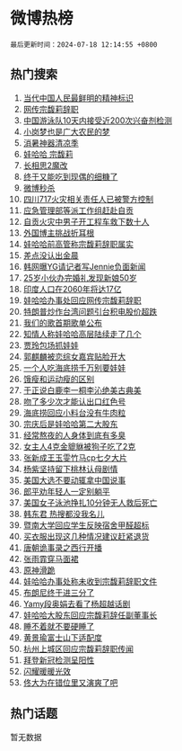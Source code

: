 # 微博热榜

`最后更新时间：2024-07-18 12:14:55 +0800`

## 热门搜索

1. [当代中国人民最鲜明的精神标识](https://m.weibo.cn/search?containerid=100103type%3D1%26t%3D10%26q%3D%23%E5%BD%93%E4%BB%A3%E4%B8%AD%E5%9B%BD%E4%BA%BA%E6%B0%91%E6%9C%80%E9%B2%9C%E6%98%8E%E7%9A%84%E7%B2%BE%E7%A5%9E%E6%A0%87%E8%AF%86%23&stream_entry_id=51&isnewpage=1&extparam=seat%3D1%26pos%3D0%26cate%3D10103%26dgr%3D0%26q%3D%2523%25E5%25BD%2593%25E4%25BB%25A3%25E4%25B8%25AD%25E5%259B%25BD%25E4%25BA%25BA%25E6%25B0%2591%25E6%259C%2580%25E9%25B2%259C%25E6%2598%258E%25E7%259A%2584%25E7%25B2%25BE%25E7%25A5%259E%25E6%25A0%2587%25E8%25AF%2586%2523%26filter_type%3Drealtimehot%26stream_entry_id%3D51%26c_type%3D51%26display_time%3D1721276094%26pre_seqid%3D17212760947270047793)
1. [网传宗馥莉辞职](https://m.weibo.cn/search?containerid=100103type%3D1%26t%3D10%26q%3D%23%E7%BD%91%E4%BC%A0%E5%AE%97%E9%A6%A5%E8%8E%89%E8%BE%9E%E8%81%8C%23&stream_entry_id=31&isnewpage=1&extparam=seat%3D1%26flag%3D1%26pos%3D0%26cate%3D5001%26dgr%3D0%26stream_entry_id%3D31%26realpos%3D1%26band_rank%3D1%26q%3D%2523%25E7%25BD%2591%25E4%25BC%25A0%25E5%25AE%2597%25E9%25A6%25A5%25E8%258E%2589%25E8%25BE%259E%25E8%2581%258C%2523%26filter_type%3Drealtimehot%26lcate%3D5001%26c_type%3D31%26display_time%3D1721276094%26pre_seqid%3D17212760947270047793)
1. [中国游泳队10天内接受近200次兴奋剂检测](https://m.weibo.cn/search?containerid=100103type%3D1%26t%3D10%26q%3D%23%E4%B8%AD%E5%9B%BD%E6%B8%B8%E6%B3%B3%E9%98%9F10%E5%A4%A9%E5%86%85%E6%8E%A5%E5%8F%97%E8%BF%91200%E6%AC%A1%E5%85%B4%E5%A5%8B%E5%89%82%E6%A3%80%E6%B5%8B%23&stream_entry_id=31&isnewpage=1&extparam=seat%3D1%26flag%3D0%26pos%3D1%26cate%3D5001%26dgr%3D0%26stream_entry_id%3D31%26realpos%3D2%26band_rank%3D2%26q%3D%2523%25E4%25B8%25AD%25E5%259B%25BD%25E6%25B8%25B8%25E6%25B3%25B3%25E9%2598%259F10%25E5%25A4%25A9%25E5%2586%2585%25E6%258E%25A5%25E5%258F%2597%25E8%25BF%2591200%25E6%25AC%25A1%25E5%2585%25B4%25E5%25A5%258B%25E5%2589%2582%25E6%25A3%2580%25E6%25B5%258B%2523%26filter_type%3Drealtimehot%26lcate%3D5001%26c_type%3D31%26display_time%3D1721276094%26pre_seqid%3D17212760947270047793)
1. [小岗梦也是广大农民的梦](https://m.weibo.cn/search?containerid=100103type%3D1%26t%3D10%26q%3D%23%E5%B0%8F%E5%B2%97%E6%A2%A6%E4%B9%9F%E6%98%AF%E5%B9%BF%E5%A4%A7%E5%86%9C%E6%B0%91%E7%9A%84%E6%A2%A6%23&stream_entry_id=31&isnewpage=1&extparam=seat%3D1%26flag%3D0%26pos%3D2%26cate%3D5001%26dgr%3D0%26stream_entry_id%3D31%26realpos%3D3%26band_rank%3D3%26q%3D%2523%25E5%25B0%258F%25E5%25B2%2597%25E6%25A2%25A6%25E4%25B9%259F%25E6%2598%25AF%25E5%25B9%25BF%25E5%25A4%25A7%25E5%2586%259C%25E6%25B0%2591%25E7%259A%2584%25E6%25A2%25A6%2523%26filter_type%3Drealtimehot%26lcate%3D5001%26c_type%3D31%26display_time%3D1721276094%26pre_seqid%3D17212760947270047793)
1. [消暑神器清凉季](https://m.weibo.cn/search?containerid=100103type%3D1%26t%3D10%26q%3D%23%E6%B6%88%E6%9A%91%E7%A5%9E%E5%99%A8%E6%B8%85%E5%87%89%E5%AD%A3%23&stream_entry_id=31&isnewpage=1&extparam=seat%3D1%26pos%3D3%26cate%3D5001%26dgr%3D0%26adid%3D246346%26stream_entry_id%3D31%26band_rank%3D4%26c_type%3D31%26lcate%3D5001%26filter_type%3Drealtimehot%26q%3D%2523%25E6%25B6%2588%25E6%259A%2591%25E7%25A5%259E%25E5%2599%25A8%25E6%25B8%2585%25E5%2587%2589%25E5%25AD%25A3%2523%26is_ad_pos%3D1%26display_time%3D1721276094%26pre_seqid%3D17212760947270047793)
1. [娃哈哈 宗馥莉](https://m.weibo.cn/search?containerid=100103type%3D1%26t%3D10%26q%3D%E5%A8%83%E5%93%88%E5%93%88+%E5%AE%97%E9%A6%A5%E8%8E%89&stream_entry_id=31&isnewpage=1&extparam=seat%3D1%26flag%3D1%26pos%3D4%26cate%3D5001%26dgr%3D0%26stream_entry_id%3D31%26realpos%3D4%26band_rank%3D4%26q%3D%25E5%25A8%2583%25E5%2593%2588%25E5%2593%2588%2520%25E5%25AE%2597%25E9%25A6%25A5%25E8%258E%2589%26filter_type%3Drealtimehot%26lcate%3D5001%26c_type%3D31%26display_time%3D1721276094%26pre_seqid%3D17212760947270047793)
1. [长相思2魔改](https://m.weibo.cn/search?containerid=100103type%3D1%26t%3D10%26q%3D%23%E9%95%BF%E7%9B%B8%E6%80%9D2%E9%AD%94%E6%94%B9%23&stream_entry_id=31&isnewpage=1&extparam=seat%3D1%26flag%3D0%26pos%3D5%26cate%3D5001%26dgr%3D0%26stream_entry_id%3D31%26realpos%3D5%26band_rank%3D5%26q%3D%2523%25E9%2595%25BF%25E7%259B%25B8%25E6%2580%259D2%25E9%25AD%2594%25E6%2594%25B9%2523%26filter_type%3Drealtimehot%26lcate%3D5001%26c_type%3D31%26display_time%3D1721276094%26pre_seqid%3D17212760947270047793)
1. [终于又能吃到现偶的细糠了](https://m.weibo.cn/search?containerid=100103type%3D1%26t%3D10%26q%3D%23%E7%BB%88%E4%BA%8E%E5%8F%88%E8%83%BD%E5%90%83%E5%88%B0%E7%8E%B0%E5%81%B6%E7%9A%84%E7%BB%86%E7%B3%A0%E4%BA%86%23&stream_entry_id=31&isnewpage=1&extparam=seat%3D1%26flag%3D1%26pos%3D6%26cate%3D5001%26dgr%3D0%26stream_entry_id%3D31%26realpos%3D6%26band_rank%3D6%26q%3D%2523%25E7%25BB%2588%25E4%25BA%258E%25E5%258F%2588%25E8%2583%25BD%25E5%2590%2583%25E5%2588%25B0%25E7%258E%25B0%25E5%2581%25B6%25E7%259A%2584%25E7%25BB%2586%25E7%25B3%25A0%25E4%25BA%2586%2523%26filter_type%3Drealtimehot%26lcate%3D5001%26c_type%3D31%26display_time%3D1721276094%26pre_seqid%3D17212760947270047793)
1. [微博秒杀](https://m.weibo.cn/search?containerid=100103type%3D1%26t%3D10%26q%3D%23%E5%BE%AE%E5%8D%9A%E7%A7%92%E6%9D%80%23&stream_entry_id=31&isnewpage=1&extparam=seat%3D1%26pos%3D7%26cate%3D5001%26dgr%3D0%26adid%3D246339%26stream_entry_id%3D31%26band_rank%3D7%26c_type%3D31%26lcate%3D5001%26filter_type%3Drealtimehot%26q%3D%2523%25E5%25BE%25AE%25E5%258D%259A%25E7%25A7%2592%25E6%259D%2580%2523%26is_ad_pos%3D1%26display_time%3D1721276094%26pre_seqid%3D17212760947270047793)
1. [四川717火灾相关责任人已被警方控制](https://m.weibo.cn/search?containerid=100103type%3D1%26t%3D10%26q%3D%23%E5%9B%9B%E5%B7%9D717%E7%81%AB%E7%81%BE%E7%9B%B8%E5%85%B3%E8%B4%A3%E4%BB%BB%E4%BA%BA%E5%B7%B2%E8%A2%AB%E8%AD%A6%E6%96%B9%E6%8E%A7%E5%88%B6%23&stream_entry_id=31&isnewpage=1&extparam=seat%3D1%26flag%3D0%26pos%3D8%26cate%3D5001%26dgr%3D0%26stream_entry_id%3D31%26realpos%3D7%26band_rank%3D7%26q%3D%2523%25E5%259B%259B%25E5%25B7%259D717%25E7%2581%25AB%25E7%2581%25BE%25E7%259B%25B8%25E5%2585%25B3%25E8%25B4%25A3%25E4%25BB%25BB%25E4%25BA%25BA%25E5%25B7%25B2%25E8%25A2%25AB%25E8%25AD%25A6%25E6%2596%25B9%25E6%258E%25A7%25E5%2588%25B6%2523%26filter_type%3Drealtimehot%26lcate%3D5001%26c_type%3D31%26display_time%3D1721276094%26pre_seqid%3D17212760947270047793)
1. [应急管理部等派工作组赶赴自贡](https://m.weibo.cn/search?containerid=100103type%3D1%26t%3D10%26q%3D%23%E5%BA%94%E6%80%A5%E7%AE%A1%E7%90%86%E9%83%A8%E7%AD%89%E6%B4%BE%E5%B7%A5%E4%BD%9C%E7%BB%84%E8%B5%B6%E8%B5%B4%E8%87%AA%E8%B4%A1%23&stream_entry_id=31&isnewpage=1&extparam=seat%3D1%26flag%3D0%26pos%3D9%26cate%3D5001%26dgr%3D0%26stream_entry_id%3D31%26realpos%3D8%26band_rank%3D8%26q%3D%2523%25E5%25BA%2594%25E6%2580%25A5%25E7%25AE%25A1%25E7%2590%2586%25E9%2583%25A8%25E7%25AD%2589%25E6%25B4%25BE%25E5%25B7%25A5%25E4%25BD%259C%25E7%25BB%2584%25E8%25B5%25B6%25E8%25B5%25B4%25E8%2587%25AA%25E8%25B4%25A1%2523%26filter_type%3Drealtimehot%26lcate%3D5001%26c_type%3D31%26display_time%3D1721276094%26pre_seqid%3D17212760947270047793)
1. [自贡火灾中男子开工程车救下数十人](https://m.weibo.cn/search?containerid=100103type%3D1%26t%3D10%26q%3D%23%E8%87%AA%E8%B4%A1%E7%81%AB%E7%81%BE%E4%B8%AD%E7%94%B7%E5%AD%90%E5%BC%80%E5%B7%A5%E7%A8%8B%E8%BD%A6%E6%95%91%E4%B8%8B%E6%95%B0%E5%8D%81%E4%BA%BA%23&stream_entry_id=31&isnewpage=1&extparam=seat%3D1%26flag%3D1%26pos%3D10%26cate%3D5001%26dgr%3D0%26stream_entry_id%3D31%26realpos%3D9%26band_rank%3D9%26q%3D%2523%25E8%2587%25AA%25E8%25B4%25A1%25E7%2581%25AB%25E7%2581%25BE%25E4%25B8%25AD%25E7%2594%25B7%25E5%25AD%2590%25E5%25BC%2580%25E5%25B7%25A5%25E7%25A8%258B%25E8%25BD%25A6%25E6%2595%2591%25E4%25B8%258B%25E6%2595%25B0%25E5%258D%2581%25E4%25BA%25BA%2523%26filter_type%3Drealtimehot%26lcate%3D5001%26c_type%3D31%26display_time%3D1721276094%26pre_seqid%3D17212760947270047793)
1. [外国博主挑战折耳根](https://m.weibo.cn/search?containerid=100103type%3D1%26t%3D10%26q%3D%23%E5%A4%96%E5%9B%BD%E5%8D%9A%E4%B8%BB%E6%8C%91%E6%88%98%E6%8A%98%E8%80%B3%E6%A0%B9%23&stream_entry_id=31&isnewpage=1&extparam=seat%3D1%26flag%3D1%26pos%3D11%26cate%3D5001%26dgr%3D0%26stream_entry_id%3D31%26realpos%3D10%26band_rank%3D10%26q%3D%2523%25E5%25A4%2596%25E5%259B%25BD%25E5%258D%259A%25E4%25B8%25BB%25E6%258C%2591%25E6%2588%2598%25E6%258A%2598%25E8%2580%25B3%25E6%25A0%25B9%2523%26filter_type%3Drealtimehot%26lcate%3D5001%26c_type%3D31%26display_time%3D1721276094%26pre_seqid%3D17212760947270047793)
1. [娃哈哈前高管称宗馥莉辞职属实](https://m.weibo.cn/search?containerid=100103type%3D1%26t%3D10%26q%3D%23%E5%A8%83%E5%93%88%E5%93%88%E5%89%8D%E9%AB%98%E7%AE%A1%E7%A7%B0%E5%AE%97%E9%A6%A5%E8%8E%89%E8%BE%9E%E8%81%8C%E5%B1%9E%E5%AE%9E%23&stream_entry_id=31&isnewpage=1&extparam=seat%3D1%26flag%3D1%26pos%3D12%26cate%3D5001%26dgr%3D0%26stream_entry_id%3D31%26realpos%3D11%26band_rank%3D11%26q%3D%2523%25E5%25A8%2583%25E5%2593%2588%25E5%2593%2588%25E5%2589%258D%25E9%25AB%2598%25E7%25AE%25A1%25E7%25A7%25B0%25E5%25AE%2597%25E9%25A6%25A5%25E8%258E%2589%25E8%25BE%259E%25E8%2581%258C%25E5%25B1%259E%25E5%25AE%259E%2523%26filter_type%3Drealtimehot%26lcate%3D5001%26c_type%3D31%26display_time%3D1721276094%26pre_seqid%3D17212760947270047793)
1. [差点没认出金晨](https://m.weibo.cn/search?containerid=100103type%3D1%26t%3D10%26q%3D%23%E5%B7%AE%E7%82%B9%E6%B2%A1%E8%AE%A4%E5%87%BA%E9%87%91%E6%99%A8%23&stream_entry_id=31&isnewpage=1&extparam=seat%3D1%26flag%3D2%26pos%3D13%26cate%3D5001%26dgr%3D0%26stream_entry_id%3D31%26realpos%3D12%26band_rank%3D12%26q%3D%2523%25E5%25B7%25AE%25E7%2582%25B9%25E6%25B2%25A1%25E8%25AE%25A4%25E5%2587%25BA%25E9%2587%2591%25E6%2599%25A8%2523%26filter_type%3Drealtimehot%26lcate%3D5001%26c_type%3D31%26display_time%3D1721276094%26pre_seqid%3D17212760947270047793)
1. [韩网曝YG请记者写Jennie负面新闻](https://m.weibo.cn/search?containerid=100103type%3D1%26t%3D10%26q%3D%23%E9%9F%A9%E7%BD%91%E6%9B%9DYG%E8%AF%B7%E8%AE%B0%E8%80%85%E5%86%99Jennie%E8%B4%9F%E9%9D%A2%E6%96%B0%E9%97%BB%23&stream_entry_id=31&isnewpage=1&extparam=seat%3D1%26flag%3D1%26pos%3D14%26cate%3D5001%26dgr%3D0%26stream_entry_id%3D31%26realpos%3D13%26band_rank%3D13%26q%3D%2523%25E9%259F%25A9%25E7%25BD%2591%25E6%259B%259DYG%25E8%25AF%25B7%25E8%25AE%25B0%25E8%2580%2585%25E5%2586%2599Jennie%25E8%25B4%259F%25E9%259D%25A2%25E6%2596%25B0%25E9%2597%25BB%2523%26filter_type%3Drealtimehot%26lcate%3D5001%26c_type%3D31%26display_time%3D1721276094%26pre_seqid%3D17212760947270047793)
1. [25岁小伙办完婚礼发现新娘50岁](https://m.weibo.cn/search?containerid=100103type%3D1%26t%3D10%26q%3D%2325%E5%B2%81%E5%B0%8F%E4%BC%99%E5%8A%9E%E5%AE%8C%E5%A9%9A%E7%A4%BC%E5%8F%91%E7%8E%B0%E6%96%B0%E5%A8%9850%E5%B2%81%23&stream_entry_id=31&isnewpage=1&extparam=seat%3D1%26flag%3D2%26pos%3D15%26cate%3D5001%26dgr%3D0%26stream_entry_id%3D31%26realpos%3D14%26band_rank%3D14%26q%3D%252325%25E5%25B2%2581%25E5%25B0%258F%25E4%25BC%2599%25E5%258A%259E%25E5%25AE%258C%25E5%25A9%259A%25E7%25A4%25BC%25E5%258F%2591%25E7%258E%25B0%25E6%2596%25B0%25E5%25A8%259850%25E5%25B2%2581%2523%26filter_type%3Drealtimehot%26lcate%3D5001%26c_type%3D31%26display_time%3D1721276094%26pre_seqid%3D17212760947270047793)
1. [印度人口在2060年将达17亿](https://m.weibo.cn/search?containerid=100103type%3D1%26t%3D10%26q%3D%23%E5%8D%B0%E5%BA%A6%E4%BA%BA%E5%8F%A3%E5%9C%A82060%E5%B9%B4%E5%B0%86%E8%BE%BE17%E4%BA%BF%23&stream_entry_id=31&isnewpage=1&extparam=seat%3D1%26flag%3D0%26pos%3D16%26cate%3D5001%26dgr%3D0%26stream_entry_id%3D31%26realpos%3D15%26band_rank%3D15%26q%3D%2523%25E5%258D%25B0%25E5%25BA%25A6%25E4%25BA%25BA%25E5%258F%25A3%25E5%259C%25A82060%25E5%25B9%25B4%25E5%25B0%2586%25E8%25BE%25BE17%25E4%25BA%25BF%2523%26filter_type%3Drealtimehot%26lcate%3D5001%26c_type%3D31%26display_time%3D1721276094%26pre_seqid%3D17212760947270047793)
1. [娃哈哈办事处回应网传宗馥莉辞职](https://m.weibo.cn/search?containerid=100103type%3D1%26t%3D10%26q%3D%23%E5%A8%83%E5%93%88%E5%93%88%E5%8A%9E%E4%BA%8B%E5%A4%84%E5%9B%9E%E5%BA%94%E7%BD%91%E4%BC%A0%E5%AE%97%E9%A6%A5%E8%8E%89%E8%BE%9E%E8%81%8C%23&stream_entry_id=31&isnewpage=1&extparam=seat%3D1%26flag%3D1%26pos%3D17%26cate%3D5001%26dgr%3D0%26stream_entry_id%3D31%26realpos%3D16%26band_rank%3D16%26q%3D%2523%25E5%25A8%2583%25E5%2593%2588%25E5%2593%2588%25E5%258A%259E%25E4%25BA%258B%25E5%25A4%2584%25E5%259B%259E%25E5%25BA%2594%25E7%25BD%2591%25E4%25BC%25A0%25E5%25AE%2597%25E9%25A6%25A5%25E8%258E%2589%25E8%25BE%259E%25E8%2581%258C%2523%26filter_type%3Drealtimehot%26lcate%3D5001%26c_type%3D31%26display_time%3D1721276094%26pre_seqid%3D17212760947270047793)
1. [特朗普炒作台湾问题引台积电股价超跌](https://m.weibo.cn/search?containerid=100103type%3D1%26t%3D10%26q%3D%23%E7%89%B9%E6%9C%97%E6%99%AE%E7%82%92%E4%BD%9C%E5%8F%B0%E6%B9%BE%E9%97%AE%E9%A2%98%E5%BC%95%E5%8F%B0%E7%A7%AF%E7%94%B5%E8%82%A1%E4%BB%B7%E8%B6%85%E8%B7%8C%23&stream_entry_id=31&isnewpage=1&extparam=seat%3D1%26flag%3D1%26pos%3D18%26cate%3D5001%26dgr%3D0%26stream_entry_id%3D31%26realpos%3D17%26band_rank%3D17%26q%3D%2523%25E7%2589%25B9%25E6%259C%2597%25E6%2599%25AE%25E7%2582%2592%25E4%25BD%259C%25E5%258F%25B0%25E6%25B9%25BE%25E9%2597%25AE%25E9%25A2%2598%25E5%25BC%2595%25E5%258F%25B0%25E7%25A7%25AF%25E7%2594%25B5%25E8%2582%25A1%25E4%25BB%25B7%25E8%25B6%2585%25E8%25B7%258C%2523%26filter_type%3Drealtimehot%26lcate%3D5001%26c_type%3D31%26display_time%3D1721276094%26pre_seqid%3D17212760947270047793)
1. [我们的歌首期歌单公布](https://m.weibo.cn/search?containerid=100103type%3D1%26t%3D10%26q%3D%23%E6%88%91%E4%BB%AC%E7%9A%84%E6%AD%8C%E9%A6%96%E6%9C%9F%E6%AD%8C%E5%8D%95%E5%85%AC%E5%B8%83%23&stream_entry_id=31&isnewpage=1&extparam=seat%3D1%26flag%3D1%26pos%3D19%26cate%3D5001%26dgr%3D0%26stream_entry_id%3D31%26realpos%3D18%26band_rank%3D18%26q%3D%2523%25E6%2588%2591%25E4%25BB%25AC%25E7%259A%2584%25E6%25AD%258C%25E9%25A6%2596%25E6%259C%259F%25E6%25AD%258C%25E5%258D%2595%25E5%2585%25AC%25E5%25B8%2583%2523%26filter_type%3Drealtimehot%26lcate%3D5001%26c_type%3D31%26display_time%3D1721276094%26pre_seqid%3D17212760947270047793)
1. [知情人称娃哈哈高层陆续走了几个](https://m.weibo.cn/search?containerid=100103type%3D1%26t%3D10%26q%3D%23%E7%9F%A5%E6%83%85%E4%BA%BA%E7%A7%B0%E5%A8%83%E5%93%88%E5%93%88%E9%AB%98%E5%B1%82%E9%99%86%E7%BB%AD%E8%B5%B0%E4%BA%86%E5%87%A0%E4%B8%AA%23&stream_entry_id=31&isnewpage=1&extparam=seat%3D1%26flag%3D1%26pos%3D20%26cate%3D5001%26dgr%3D0%26stream_entry_id%3D31%26realpos%3D19%26band_rank%3D19%26q%3D%2523%25E7%259F%25A5%25E6%2583%2585%25E4%25BA%25BA%25E7%25A7%25B0%25E5%25A8%2583%25E5%2593%2588%25E5%2593%2588%25E9%25AB%2598%25E5%25B1%2582%25E9%2599%2586%25E7%25BB%25AD%25E8%25B5%25B0%25E4%25BA%2586%25E5%2587%25A0%25E4%25B8%25AA%2523%26filter_type%3Drealtimehot%26lcate%3D5001%26c_type%3D31%26display_time%3D1721276094%26pre_seqid%3D17212760947270047793)
1. [贾玲包场抓娃娃](https://m.weibo.cn/search?containerid=100103type%3D1%26t%3D10%26q%3D%23%E8%B4%BE%E7%8E%B2%E5%8C%85%E5%9C%BA%E6%8A%93%E5%A8%83%E5%A8%83%23&stream_entry_id=31&isnewpage=1&extparam=seat%3D1%26flag%3D0%26pos%3D21%26cate%3D5001%26dgr%3D0%26stream_entry_id%3D31%26realpos%3D20%26band_rank%3D20%26q%3D%2523%25E8%25B4%25BE%25E7%258E%25B2%25E5%258C%2585%25E5%259C%25BA%25E6%258A%2593%25E5%25A8%2583%25E5%25A8%2583%2523%26filter_type%3Drealtimehot%26lcate%3D5001%26c_type%3D31%26display_time%3D1721276094%26pre_seqid%3D17212760947270047793)
1. [郭麒麟被恋综女嘉宾贴脸开大](https://m.weibo.cn/search?containerid=100103type%3D1%26t%3D10%26q%3D%23%E9%83%AD%E9%BA%92%E9%BA%9F%E8%A2%AB%E6%81%8B%E7%BB%BC%E5%A5%B3%E5%98%89%E5%AE%BE%E8%B4%B4%E8%84%B8%E5%BC%80%E5%A4%A7%23&stream_entry_id=31&isnewpage=1&extparam=seat%3D1%26flag%3D1%26pos%3D22%26cate%3D5001%26dgr%3D0%26stream_entry_id%3D31%26realpos%3D21%26band_rank%3D21%26q%3D%2523%25E9%2583%25AD%25E9%25BA%2592%25E9%25BA%259F%25E8%25A2%25AB%25E6%2581%258B%25E7%25BB%25BC%25E5%25A5%25B3%25E5%2598%2589%25E5%25AE%25BE%25E8%25B4%25B4%25E8%2584%25B8%25E5%25BC%2580%25E5%25A4%25A7%2523%26filter_type%3Drealtimehot%26lcate%3D5001%26c_type%3D31%26display_time%3D1721276094%26pre_seqid%3D17212760947270047793)
1. [一个人吃海底捞千万别要娃娃](https://m.weibo.cn/search?containerid=100103type%3D1%26t%3D10%26q%3D%23%E4%B8%80%E4%B8%AA%E4%BA%BA%E5%90%83%E6%B5%B7%E5%BA%95%E6%8D%9E%E5%8D%83%E4%B8%87%E5%88%AB%E8%A6%81%E5%A8%83%E5%A8%83%23&stream_entry_id=31&isnewpage=1&extparam=seat%3D1%26flag%3D0%26pos%3D23%26cate%3D5001%26dgr%3D0%26stream_entry_id%3D31%26realpos%3D22%26band_rank%3D22%26q%3D%2523%25E4%25B8%2580%25E4%25B8%25AA%25E4%25BA%25BA%25E5%2590%2583%25E6%25B5%25B7%25E5%25BA%2595%25E6%258D%259E%25E5%258D%2583%25E4%25B8%2587%25E5%2588%25AB%25E8%25A6%2581%25E5%25A8%2583%25E5%25A8%2583%2523%26filter_type%3Drealtimehot%26lcate%3D5001%26c_type%3D31%26display_time%3D1721276094%26pre_seqid%3D17212760947270047793)
1. [饿瘦和运动瘦的区别](https://m.weibo.cn/search?containerid=100103type%3D1%26t%3D10%26q%3D%E9%A5%BF%E7%98%A6%E5%92%8C%E8%BF%90%E5%8A%A8%E7%98%A6%E7%9A%84%E5%8C%BA%E5%88%AB&stream_entry_id=31&isnewpage=1&extparam=seat%3D1%26flag%3D1%26pos%3D24%26cate%3D5001%26dgr%3D0%26stream_entry_id%3D31%26realpos%3D23%26band_rank%3D23%26q%3D%25E9%25A5%25BF%25E7%2598%25A6%25E5%2592%258C%25E8%25BF%2590%25E5%258A%25A8%25E7%2598%25A6%25E7%259A%2584%25E5%258C%25BA%25E5%2588%25AB%26filter_type%3Drealtimehot%26lcate%3D5001%26c_type%3D31%26display_time%3D1721276094%26pre_seqid%3D17212760947270047793)
1. [于正说白鹿李一桐李沁绝美古典美](https://m.weibo.cn/search?containerid=100103type%3D1%26t%3D10%26q%3D%23%E4%BA%8E%E6%AD%A3%E8%AF%B4%E7%99%BD%E9%B9%BF%E6%9D%8E%E4%B8%80%E6%A1%90%E6%9D%8E%E6%B2%81%E7%BB%9D%E7%BE%8E%E5%8F%A4%E5%85%B8%E7%BE%8E%23&stream_entry_id=31&isnewpage=1&extparam=seat%3D1%26flag%3D1%26pos%3D25%26cate%3D5001%26dgr%3D0%26stream_entry_id%3D31%26realpos%3D24%26band_rank%3D24%26q%3D%2523%25E4%25BA%258E%25E6%25AD%25A3%25E8%25AF%25B4%25E7%2599%25BD%25E9%25B9%25BF%25E6%259D%258E%25E4%25B8%2580%25E6%25A1%2590%25E6%259D%258E%25E6%25B2%2581%25E7%25BB%259D%25E7%25BE%258E%25E5%258F%25A4%25E5%2585%25B8%25E7%25BE%258E%2523%26filter_type%3Drealtimehot%26lcate%3D5001%26c_type%3D31%26display_time%3D1721276094%26pre_seqid%3D17212760947270047793)
1. [吻了多少次才能认出口红色号](https://m.weibo.cn/search?containerid=100103type%3D1%26t%3D10%26q%3D%23%E5%90%BB%E4%BA%86%E5%A4%9A%E5%B0%91%E6%AC%A1%E6%89%8D%E8%83%BD%E8%AE%A4%E5%87%BA%E5%8F%A3%E7%BA%A2%E8%89%B2%E5%8F%B7%23&stream_entry_id=31&isnewpage=1&extparam=seat%3D1%26flag%3D1%26pos%3D26%26cate%3D5001%26dgr%3D0%26stream_entry_id%3D31%26realpos%3D25%26band_rank%3D25%26q%3D%2523%25E5%2590%25BB%25E4%25BA%2586%25E5%25A4%259A%25E5%25B0%2591%25E6%25AC%25A1%25E6%2589%258D%25E8%2583%25BD%25E8%25AE%25A4%25E5%2587%25BA%25E5%258F%25A3%25E7%25BA%25A2%25E8%2589%25B2%25E5%258F%25B7%2523%26filter_type%3Drealtimehot%26lcate%3D5001%26c_type%3D31%26display_time%3D1721276094%26pre_seqid%3D17212760947270047793)
1. [海底捞回应小料台没有牛肉粒](https://m.weibo.cn/search?containerid=100103type%3D1%26t%3D10%26q%3D%23%E6%B5%B7%E5%BA%95%E6%8D%9E%E5%9B%9E%E5%BA%94%E5%B0%8F%E6%96%99%E5%8F%B0%E6%B2%A1%E6%9C%89%E7%89%9B%E8%82%89%E7%B2%92%23&stream_entry_id=31&isnewpage=1&extparam=seat%3D1%26flag%3D0%26pos%3D27%26cate%3D5001%26dgr%3D0%26stream_entry_id%3D31%26realpos%3D26%26band_rank%3D26%26q%3D%2523%25E6%25B5%25B7%25E5%25BA%2595%25E6%258D%259E%25E5%259B%259E%25E5%25BA%2594%25E5%25B0%258F%25E6%2596%2599%25E5%258F%25B0%25E6%25B2%25A1%25E6%259C%2589%25E7%2589%259B%25E8%2582%2589%25E7%25B2%2592%2523%26filter_type%3Drealtimehot%26lcate%3D5001%26c_type%3D31%26display_time%3D1721276094%26pre_seqid%3D17212760947270047793)
1. [宗庆后是娃哈哈第二大股东](https://m.weibo.cn/search?containerid=100103type%3D1%26t%3D10%26q%3D%23%E5%AE%97%E5%BA%86%E5%90%8E%E6%98%AF%E5%A8%83%E5%93%88%E5%93%88%E7%AC%AC%E4%BA%8C%E5%A4%A7%E8%82%A1%E4%B8%9C%23&stream_entry_id=31&isnewpage=1&extparam=seat%3D1%26flag%3D1%26pos%3D28%26cate%3D5001%26dgr%3D0%26stream_entry_id%3D31%26realpos%3D27%26band_rank%3D27%26q%3D%2523%25E5%25AE%2597%25E5%25BA%2586%25E5%2590%258E%25E6%2598%25AF%25E5%25A8%2583%25E5%2593%2588%25E5%2593%2588%25E7%25AC%25AC%25E4%25BA%258C%25E5%25A4%25A7%25E8%2582%25A1%25E4%25B8%259C%2523%26filter_type%3Drealtimehot%26lcate%3D5001%26c_type%3D31%26display_time%3D1721276094%26pre_seqid%3D17212760947270047793)
1. [经常熬夜的人身体到底有多臭](https://m.weibo.cn/search?containerid=100103type%3D1%26t%3D10%26q%3D%23%E7%BB%8F%E5%B8%B8%E7%86%AC%E5%A4%9C%E7%9A%84%E4%BA%BA%E8%BA%AB%E4%BD%93%E5%88%B0%E5%BA%95%E6%9C%89%E5%A4%9A%E8%87%AD%23&stream_entry_id=31&isnewpage=1&extparam=seat%3D1%26flag%3D0%26pos%3D29%26cate%3D5001%26dgr%3D0%26stream_entry_id%3D31%26realpos%3D28%26band_rank%3D28%26q%3D%2523%25E7%25BB%258F%25E5%25B8%25B8%25E7%2586%25AC%25E5%25A4%259C%25E7%259A%2584%25E4%25BA%25BA%25E8%25BA%25AB%25E4%25BD%2593%25E5%2588%25B0%25E5%25BA%2595%25E6%259C%2589%25E5%25A4%259A%25E8%2587%25AD%2523%26filter_type%3Drealtimehot%26lcate%3D5001%26c_type%3D31%26display_time%3D1721276094%26pre_seqid%3D17212760947270047793)
1. [女主人4克金貔貅被狗子吃了2克](https://m.weibo.cn/search?containerid=100103type%3D1%26t%3D10%26q%3D%23%E5%A5%B3%E4%B8%BB%E4%BA%BA4%E5%85%8B%E9%87%91%E8%B2%94%E8%B2%85%E8%A2%AB%E7%8B%97%E5%AD%90%E5%90%83%E4%BA%862%E5%85%8B%23&stream_entry_id=31&isnewpage=1&extparam=seat%3D1%26flag%3D1%26pos%3D30%26cate%3D5001%26dgr%3D0%26stream_entry_id%3D31%26realpos%3D29%26band_rank%3D29%26q%3D%2523%25E5%25A5%25B3%25E4%25B8%25BB%25E4%25BA%25BA4%25E5%2585%258B%25E9%2587%2591%25E8%25B2%2594%25E8%25B2%2585%25E8%25A2%25AB%25E7%258B%2597%25E5%25AD%2590%25E5%2590%2583%25E4%25BA%25862%25E5%2585%258B%2523%26filter_type%3Drealtimehot%26lcate%3D5001%26c_type%3D31%26display_time%3D1721276094%26pre_seqid%3D17212760947270047793)
1. [张新成王玉雯竹马cp七夕大片](https://m.weibo.cn/search?containerid=100103type%3D1%26t%3D10%26q%3D%23%E5%BC%A0%E6%96%B0%E6%88%90%E7%8E%8B%E7%8E%89%E9%9B%AF%E7%AB%B9%E9%A9%ACcp%E4%B8%83%E5%A4%95%E5%A4%A7%E7%89%87%23&stream_entry_id=31&isnewpage=1&extparam=seat%3D1%26flag%3D1%26pos%3D31%26cate%3D5001%26dgr%3D0%26stream_entry_id%3D31%26realpos%3D30%26band_rank%3D30%26q%3D%2523%25E5%25BC%25A0%25E6%2596%25B0%25E6%2588%2590%25E7%258E%258B%25E7%258E%2589%25E9%259B%25AF%25E7%25AB%25B9%25E9%25A9%25ACcp%25E4%25B8%2583%25E5%25A4%2595%25E5%25A4%25A7%25E7%2589%2587%2523%26filter_type%3Drealtimehot%26lcate%3D5001%26c_type%3D31%26display_time%3D1721276094%26pre_seqid%3D17212760947270047793)
1. [杨紫坚持留下桃林认母剧情](https://m.weibo.cn/search?containerid=100103type%3D1%26t%3D10%26q%3D%23%E6%9D%A8%E7%B4%AB%E5%9D%9A%E6%8C%81%E7%95%99%E4%B8%8B%E6%A1%83%E6%9E%97%E8%AE%A4%E6%AF%8D%E5%89%A7%E6%83%85%23&stream_entry_id=31&isnewpage=1&extparam=seat%3D1%26flag%3D0%26pos%3D32%26cate%3D5001%26dgr%3D0%26stream_entry_id%3D31%26realpos%3D31%26band_rank%3D31%26q%3D%2523%25E6%259D%25A8%25E7%25B4%25AB%25E5%259D%259A%25E6%258C%2581%25E7%2595%2599%25E4%25B8%258B%25E6%25A1%2583%25E6%259E%2597%25E8%25AE%25A4%25E6%25AF%258D%25E5%2589%25A7%25E6%2583%2585%2523%26filter_type%3Drealtimehot%26lcate%3D5001%26c_type%3D31%26display_time%3D1721276094%26pre_seqid%3D17212760947270047793)
1. [美国大选不要动辄拿中国说事](https://m.weibo.cn/search?containerid=100103type%3D1%26t%3D10%26q%3D%23%E7%BE%8E%E5%9B%BD%E5%A4%A7%E9%80%89%E4%B8%8D%E8%A6%81%E5%8A%A8%E8%BE%84%E6%8B%BF%E4%B8%AD%E5%9B%BD%E8%AF%B4%E4%BA%8B%23&stream_entry_id=31&isnewpage=1&extparam=seat%3D1%26flag%3D1%26pos%3D33%26cate%3D5001%26dgr%3D0%26stream_entry_id%3D31%26realpos%3D32%26band_rank%3D32%26q%3D%2523%25E7%25BE%258E%25E5%259B%25BD%25E5%25A4%25A7%25E9%2580%2589%25E4%25B8%258D%25E8%25A6%2581%25E5%258A%25A8%25E8%25BE%2584%25E6%258B%25BF%25E4%25B8%25AD%25E5%259B%25BD%25E8%25AF%25B4%25E4%25BA%258B%2523%26filter_type%3Drealtimehot%26lcate%3D5001%26c_type%3D31%26display_time%3D1721276094%26pre_seqid%3D17212760947270047793)
1. [郎平劝年轻人一定别躺平](https://m.weibo.cn/search?containerid=100103type%3D1%26t%3D10%26q%3D%23%E9%83%8E%E5%B9%B3%E5%8A%9D%E5%B9%B4%E8%BD%BB%E4%BA%BA%E4%B8%80%E5%AE%9A%E5%88%AB%E8%BA%BA%E5%B9%B3%23&stream_entry_id=31&isnewpage=1&extparam=seat%3D1%26flag%3D1%26pos%3D34%26cate%3D5001%26dgr%3D0%26stream_entry_id%3D31%26realpos%3D33%26band_rank%3D33%26q%3D%2523%25E9%2583%258E%25E5%25B9%25B3%25E5%258A%259D%25E5%25B9%25B4%25E8%25BD%25BB%25E4%25BA%25BA%25E4%25B8%2580%25E5%25AE%259A%25E5%2588%25AB%25E8%25BA%25BA%25E5%25B9%25B3%2523%26filter_type%3Drealtimehot%26lcate%3D5001%26c_type%3D31%26display_time%3D1721276094%26pre_seqid%3D17212760947270047793)
1. [美国女子泳池挣扎10分钟无人救后死亡](https://m.weibo.cn/search?containerid=100103type%3D1%26t%3D10%26q%3D%23%E7%BE%8E%E5%9B%BD%E5%A5%B3%E5%AD%90%E6%B3%B3%E6%B1%A0%E6%8C%A3%E6%89%8E10%E5%88%86%E9%92%9F%E6%97%A0%E4%BA%BA%E6%95%91%E5%90%8E%E6%AD%BB%E4%BA%A1%23&stream_entry_id=31&isnewpage=1&extparam=seat%3D1%26flag%3D1%26pos%3D35%26cate%3D5001%26dgr%3D0%26stream_entry_id%3D31%26realpos%3D34%26band_rank%3D34%26q%3D%2523%25E7%25BE%258E%25E5%259B%25BD%25E5%25A5%25B3%25E5%25AD%2590%25E6%25B3%25B3%25E6%25B1%25A0%25E6%258C%25A3%25E6%2589%258E10%25E5%2588%2586%25E9%2592%259F%25E6%2597%25A0%25E4%25BA%25BA%25E6%2595%2591%25E5%2590%258E%25E6%25AD%25BB%25E4%25BA%25A1%2523%26filter_type%3Drealtimehot%26lcate%3D5001%26c_type%3D31%26display_time%3D1721276094%26pre_seqid%3D17212760947270047793)
1. [韩东君 热搜都没我名儿](https://m.weibo.cn/search?containerid=100103type%3D1%26t%3D10%26q%3D%E9%9F%A9%E4%B8%9C%E5%90%9B+%E7%83%AD%E6%90%9C%E9%83%BD%E6%B2%A1%E6%88%91%E5%90%8D%E5%84%BF&stream_entry_id=31&isnewpage=1&extparam=seat%3D1%26flag%3D1%26pos%3D36%26cate%3D5001%26dgr%3D0%26stream_entry_id%3D31%26realpos%3D35%26band_rank%3D35%26q%3D%25E9%259F%25A9%25E4%25B8%259C%25E5%2590%259B%2520%25E7%2583%25AD%25E6%2590%259C%25E9%2583%25BD%25E6%25B2%25A1%25E6%2588%2591%25E5%2590%258D%25E5%2584%25BF%26filter_type%3Drealtimehot%26lcate%3D5001%26c_type%3D31%26display_time%3D1721276094%26pre_seqid%3D17212760947270047793)
1. [暨南大学回应学生反映宿舍甲醛超标](https://m.weibo.cn/search?containerid=100103type%3D1%26t%3D10%26q%3D%23%E6%9A%A8%E5%8D%97%E5%A4%A7%E5%AD%A6%E5%9B%9E%E5%BA%94%E5%AD%A6%E7%94%9F%E5%8F%8D%E6%98%A0%E5%AE%BF%E8%88%8D%E7%94%B2%E9%86%9B%E8%B6%85%E6%A0%87%23&stream_entry_id=31&isnewpage=1&extparam=seat%3D1%26flag%3D1%26pos%3D37%26cate%3D5001%26dgr%3D0%26stream_entry_id%3D31%26realpos%3D36%26band_rank%3D36%26q%3D%2523%25E6%259A%25A8%25E5%258D%2597%25E5%25A4%25A7%25E5%25AD%25A6%25E5%259B%259E%25E5%25BA%2594%25E5%25AD%25A6%25E7%2594%259F%25E5%258F%258D%25E6%2598%25A0%25E5%25AE%25BF%25E8%2588%258D%25E7%2594%25B2%25E9%2586%259B%25E8%25B6%2585%25E6%25A0%2587%2523%26filter_type%3Drealtimehot%26lcate%3D5001%26c_type%3D31%26display_time%3D1721276094%26pre_seqid%3D17212760947270047793)
1. [买衣服出现这几种情况建议赶紧退货](https://m.weibo.cn/search?containerid=100103type%3D1%26t%3D10%26q%3D%23%E4%B9%B0%E8%A1%A3%E6%9C%8D%E5%87%BA%E7%8E%B0%E8%BF%99%E5%87%A0%E7%A7%8D%E6%83%85%E5%86%B5%E5%BB%BA%E8%AE%AE%E8%B5%B6%E7%B4%A7%E9%80%80%E8%B4%A7%23&stream_entry_id=31&isnewpage=1&extparam=seat%3D1%26flag%3D0%26pos%3D38%26cate%3D5001%26dgr%3D0%26stream_entry_id%3D31%26realpos%3D37%26band_rank%3D37%26q%3D%2523%25E4%25B9%25B0%25E8%25A1%25A3%25E6%259C%258D%25E5%2587%25BA%25E7%258E%25B0%25E8%25BF%2599%25E5%2587%25A0%25E7%25A7%258D%25E6%2583%2585%25E5%2586%25B5%25E5%25BB%25BA%25E8%25AE%25AE%25E8%25B5%25B6%25E7%25B4%25A7%25E9%2580%2580%25E8%25B4%25A7%2523%26filter_type%3Drealtimehot%26lcate%3D5001%26c_type%3D31%26display_time%3D1721276094%26pre_seqid%3D17212760947270047793)
1. [唐朝诡事录之西行开播](https://m.weibo.cn/search?containerid=100103type%3D1%26t%3D10%26q%3D%23%E5%94%90%E6%9C%9D%E8%AF%A1%E4%BA%8B%E5%BD%95%E4%B9%8B%E8%A5%BF%E8%A1%8C%E5%BC%80%E6%92%AD%23&stream_entry_id=31&isnewpage=1&extparam=seat%3D1%26flag%3D0%26pos%3D39%26cate%3D5001%26dgr%3D0%26stream_entry_id%3D31%26realpos%3D38%26band_rank%3D38%26q%3D%2523%25E5%2594%2590%25E6%259C%259D%25E8%25AF%25A1%25E4%25BA%258B%25E5%25BD%2595%25E4%25B9%258B%25E8%25A5%25BF%25E8%25A1%258C%25E5%25BC%2580%25E6%2592%25AD%2523%26filter_type%3Drealtimehot%26lcate%3D5001%26c_type%3D31%26display_time%3D1721276094%26pre_seqid%3D17212760947270047793)
1. [张雨霏穿马面裙](https://m.weibo.cn/search?containerid=100103type%3D1%26t%3D10%26q%3D%23%E5%BC%A0%E9%9B%A8%E9%9C%8F%E7%A9%BF%E9%A9%AC%E9%9D%A2%E8%A3%99%23&stream_entry_id=31&isnewpage=1&extparam=seat%3D1%26flag%3D1%26pos%3D40%26cate%3D5001%26dgr%3D0%26stream_entry_id%3D31%26realpos%3D39%26band_rank%3D39%26q%3D%2523%25E5%25BC%25A0%25E9%259B%25A8%25E9%259C%258F%25E7%25A9%25BF%25E9%25A9%25AC%25E9%259D%25A2%25E8%25A3%2599%2523%26filter_type%3Drealtimehot%26lcate%3D5001%26c_type%3D31%26display_time%3D1721276094%26pre_seqid%3D17212760947270047793)
1. [原神滑跪](https://m.weibo.cn/search?containerid=100103type%3D1%26t%3D10%26q%3D%E5%8E%9F%E7%A5%9E%E6%BB%91%E8%B7%AA&stream_entry_id=31&isnewpage=1&extparam=seat%3D1%26flag%3D0%26pos%3D41%26cate%3D5001%26dgr%3D0%26stream_entry_id%3D31%26realpos%3D40%26band_rank%3D40%26q%3D%25E5%258E%259F%25E7%25A5%259E%25E6%25BB%2591%25E8%25B7%25AA%26filter_type%3Drealtimehot%26lcate%3D5001%26c_type%3D31%26display_time%3D1721276094%26pre_seqid%3D17212760947270047793)
1. [娃哈哈办事处称未收到宗馥莉辞职文件](https://m.weibo.cn/search?containerid=100103type%3D1%26t%3D10%26q%3D%23%E5%A8%83%E5%93%88%E5%93%88%E5%8A%9E%E4%BA%8B%E5%A4%84%E7%A7%B0%E6%9C%AA%E6%94%B6%E5%88%B0%E5%AE%97%E9%A6%A5%E8%8E%89%E8%BE%9E%E8%81%8C%E6%96%87%E4%BB%B6%23&stream_entry_id=31&isnewpage=1&extparam=seat%3D1%26flag%3D1%26pos%3D42%26cate%3D5001%26dgr%3D0%26stream_entry_id%3D31%26realpos%3D41%26band_rank%3D41%26q%3D%2523%25E5%25A8%2583%25E5%2593%2588%25E5%2593%2588%25E5%258A%259E%25E4%25BA%258B%25E5%25A4%2584%25E7%25A7%25B0%25E6%259C%25AA%25E6%2594%25B6%25E5%2588%25B0%25E5%25AE%2597%25E9%25A6%25A5%25E8%258E%2589%25E8%25BE%259E%25E8%2581%258C%25E6%2596%2587%25E4%25BB%25B6%2523%26filter_type%3Drealtimehot%26lcate%3D5001%26c_type%3D31%26display_time%3D1721276094%26pre_seqid%3D17212760947270047793)
1. [布朗尼终于进三分了](https://m.weibo.cn/search?containerid=100103type%3D1%26t%3D10%26q%3D%23%E5%B8%83%E6%9C%97%E5%B0%BC%E7%BB%88%E4%BA%8E%E8%BF%9B%E4%B8%89%E5%88%86%E4%BA%86%23&stream_entry_id=31&isnewpage=1&extparam=seat%3D1%26flag%3D1%26pos%3D43%26cate%3D5001%26dgr%3D0%26stream_entry_id%3D31%26realpos%3D42%26band_rank%3D42%26q%3D%2523%25E5%25B8%2583%25E6%259C%2597%25E5%25B0%25BC%25E7%25BB%2588%25E4%25BA%258E%25E8%25BF%259B%25E4%25B8%2589%25E5%2588%2586%25E4%25BA%2586%2523%26filter_type%3Drealtimehot%26lcate%3D5001%26c_type%3D31%26display_time%3D1721276094%26pre_seqid%3D17212760947270047793)
1. [Yamy段奥娟去看了杨超越话剧](https://m.weibo.cn/search?containerid=100103type%3D1%26t%3D10%26q%3D%23Yamy%E6%AE%B5%E5%A5%A5%E5%A8%9F%E5%8E%BB%E7%9C%8B%E4%BA%86%E6%9D%A8%E8%B6%85%E8%B6%8A%E8%AF%9D%E5%89%A7%23&stream_entry_id=31&isnewpage=1&extparam=seat%3D1%26flag%3D0%26pos%3D44%26cate%3D5001%26dgr%3D0%26stream_entry_id%3D31%26realpos%3D43%26band_rank%3D43%26q%3D%2523Yamy%25E6%25AE%25B5%25E5%25A5%25A5%25E5%25A8%259F%25E5%258E%25BB%25E7%259C%258B%25E4%25BA%2586%25E6%259D%25A8%25E8%25B6%2585%25E8%25B6%258A%25E8%25AF%259D%25E5%2589%25A7%2523%26filter_type%3Drealtimehot%26lcate%3D5001%26c_type%3D31%26display_time%3D1721276094%26pre_seqid%3D17212760947270047793)
1. [娃哈哈大股东回应宗馥莉辞任副董事长](https://m.weibo.cn/search?containerid=100103type%3D1%26t%3D10%26q%3D%23%E5%A8%83%E5%93%88%E5%93%88%E5%A4%A7%E8%82%A1%E4%B8%9C%E5%9B%9E%E5%BA%94%E5%AE%97%E9%A6%A5%E8%8E%89%E8%BE%9E%E4%BB%BB%E5%89%AF%E8%91%A3%E4%BA%8B%E9%95%BF%23&stream_entry_id=31&isnewpage=1&extparam=seat%3D1%26flag%3D1%26pos%3D45%26cate%3D5001%26dgr%3D0%26stream_entry_id%3D31%26realpos%3D44%26band_rank%3D44%26q%3D%2523%25E5%25A8%2583%25E5%2593%2588%25E5%2593%2588%25E5%25A4%25A7%25E8%2582%25A1%25E4%25B8%259C%25E5%259B%259E%25E5%25BA%2594%25E5%25AE%2597%25E9%25A6%25A5%25E8%258E%2589%25E8%25BE%259E%25E4%25BB%25BB%25E5%2589%25AF%25E8%2591%25A3%25E4%25BA%258B%25E9%2595%25BF%2523%26filter_type%3Drealtimehot%26lcate%3D5001%26c_type%3D31%26display_time%3D1721276094%26pre_seqid%3D17212760947270047793)
1. [睡不着就不要硬睡了](https://m.weibo.cn/search?containerid=100103type%3D1%26t%3D10%26q%3D%23%E7%9D%A1%E4%B8%8D%E7%9D%80%E5%B0%B1%E4%B8%8D%E8%A6%81%E7%A1%AC%E7%9D%A1%E4%BA%86%23&stream_entry_id=31&isnewpage=1&extparam=seat%3D1%26flag%3D0%26pos%3D46%26cate%3D5001%26dgr%3D0%26stream_entry_id%3D31%26realpos%3D45%26band_rank%3D45%26q%3D%2523%25E7%259D%25A1%25E4%25B8%258D%25E7%259D%2580%25E5%25B0%25B1%25E4%25B8%258D%25E8%25A6%2581%25E7%25A1%25AC%25E7%259D%25A1%25E4%25BA%2586%2523%26filter_type%3Drealtimehot%26lcate%3D5001%26c_type%3D31%26display_time%3D1721276094%26pre_seqid%3D17212760947270047793)
1. [黄景瑜富士山下适配度](https://m.weibo.cn/search?containerid=100103type%3D1%26t%3D10%26q%3D%23%E9%BB%84%E6%99%AF%E7%91%9C%E5%AF%8C%E5%A3%AB%E5%B1%B1%E4%B8%8B%E9%80%82%E9%85%8D%E5%BA%A6%23&stream_entry_id=31&isnewpage=1&extparam=seat%3D1%26flag%3D1%26pos%3D47%26cate%3D5001%26dgr%3D0%26stream_entry_id%3D31%26realpos%3D46%26band_rank%3D46%26q%3D%2523%25E9%25BB%2584%25E6%2599%25AF%25E7%2591%259C%25E5%25AF%258C%25E5%25A3%25AB%25E5%25B1%25B1%25E4%25B8%258B%25E9%2580%2582%25E9%2585%258D%25E5%25BA%25A6%2523%26filter_type%3Drealtimehot%26lcate%3D5001%26c_type%3D31%26display_time%3D1721276094%26pre_seqid%3D17212760947270047793)
1. [杭州上城区回应宗馥莉辞职传闻](https://m.weibo.cn/search?containerid=100103type%3D1%26t%3D10%26q%3D%23%E6%9D%AD%E5%B7%9E%E4%B8%8A%E5%9F%8E%E5%8C%BA%E5%9B%9E%E5%BA%94%E5%AE%97%E9%A6%A5%E8%8E%89%E8%BE%9E%E8%81%8C%E4%BC%A0%E9%97%BB%23&stream_entry_id=31&isnewpage=1&extparam=seat%3D1%26flag%3D1%26pos%3D48%26cate%3D5001%26dgr%3D0%26stream_entry_id%3D31%26realpos%3D47%26band_rank%3D47%26q%3D%2523%25E6%259D%25AD%25E5%25B7%259E%25E4%25B8%258A%25E5%259F%258E%25E5%258C%25BA%25E5%259B%259E%25E5%25BA%2594%25E5%25AE%2597%25E9%25A6%25A5%25E8%258E%2589%25E8%25BE%259E%25E8%2581%258C%25E4%25BC%25A0%25E9%2597%25BB%2523%26filter_type%3Drealtimehot%26lcate%3D5001%26c_type%3D31%26display_time%3D1721276094%26pre_seqid%3D17212760947270047793)
1. [拜登新冠检测呈阳性](https://m.weibo.cn/search?containerid=100103type%3D1%26t%3D10%26q%3D%23%E6%8B%9C%E7%99%BB%E6%96%B0%E5%86%A0%E6%A3%80%E6%B5%8B%E5%91%88%E9%98%B3%E6%80%A7%23&stream_entry_id=31&isnewpage=1&extparam=seat%3D1%26flag%3D0%26pos%3D49%26cate%3D5001%26dgr%3D0%26stream_entry_id%3D31%26realpos%3D48%26band_rank%3D48%26q%3D%2523%25E6%258B%259C%25E7%2599%25BB%25E6%2596%25B0%25E5%2586%25A0%25E6%25A3%2580%25E6%25B5%258B%25E5%2591%2588%25E9%2598%25B3%25E6%2580%25A7%2523%26filter_type%3Drealtimehot%26lcate%3D5001%26c_type%3D31%26display_time%3D1721276094%26pre_seqid%3D17212760947270047793)
1. [闪耀暖暖光效](https://m.weibo.cn/search?containerid=100103type%3D1%26t%3D10%26q%3D%E9%97%AA%E8%80%80%E6%9A%96%E6%9A%96%E5%85%89%E6%95%88&stream_entry_id=31&isnewpage=1&extparam=seat%3D1%26flag%3D1%26pos%3D50%26cate%3D5001%26dgr%3D0%26stream_entry_id%3D31%26realpos%3D49%26band_rank%3D49%26q%3D%25E9%2597%25AA%25E8%2580%2580%25E6%259A%2596%25E6%259A%2596%25E5%2585%2589%25E6%2595%2588%26filter_type%3Drealtimehot%26lcate%3D5001%26c_type%3D31%26display_time%3D1721276094%26pre_seqid%3D17212760947270047793)
1. [佟大为在错位里又演爽了吧](https://m.weibo.cn/search?containerid=100103type%3D1%26t%3D10%26q%3D%23%E4%BD%9F%E5%A4%A7%E4%B8%BA%E5%9C%A8%E9%94%99%E4%BD%8D%E9%87%8C%E5%8F%88%E6%BC%94%E7%88%BD%E4%BA%86%E5%90%A7%23&stream_entry_id=31&isnewpage=1&extparam=seat%3D1%26flag%3D1%26pos%3D51%26cate%3D5001%26dgr%3D0%26stream_entry_id%3D31%26realpos%3D50%26band_rank%3D50%26q%3D%2523%25E4%25BD%259F%25E5%25A4%25A7%25E4%25B8%25BA%25E5%259C%25A8%25E9%2594%2599%25E4%25BD%258D%25E9%2587%258C%25E5%258F%2588%25E6%25BC%2594%25E7%2588%25BD%25E4%25BA%2586%25E5%2590%25A7%2523%26filter_type%3Drealtimehot%26lcate%3D5001%26c_type%3D31%26display_time%3D1721276094%26pre_seqid%3D17212760947270047793)

## 热门话题

暂无数据
